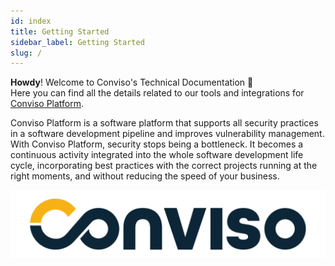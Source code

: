 ```yaml
---
id: index
title: Getting Started
sidebar_label: Getting Started
slug: /
---
```


**Howdy**! Welcome to Conviso's Technical Documentation 🤖  
Here you can find all the details related to our tools and integrations for [Conviso Platform](https://app.convisoappsec.com).

>
Conviso Platform is a software platform that supports all security practices in a software development pipeline and improves vulnerability management. With Conviso Platform, security stops being a bottleneck. It becomes a continuous activity integrated into the whole software development life cycle, incorporating best practices with the correct projects running at the right moments, and without reducing the speed of your business.


![alt text](../static/img/Logo.png 'Logo Conviso Platform')
